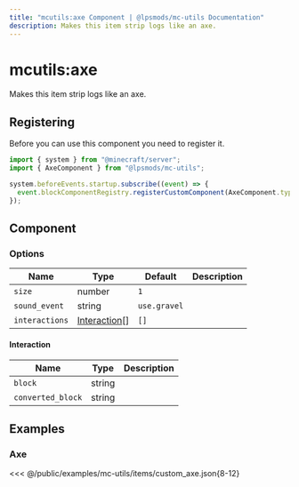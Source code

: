 ```yaml
---
title: "mcutils:axe Component | @lpsmods/mc-utils Documentation"
description: Makes this item strip logs like an axe.
---
```


# mcutils:axe

Makes this item strip logs like an axe.

## Registering

Before you can use this component you need to register it.

```js
import { system } from "@minecraft/server";
import { AxeComponent } from "@lpsmods/mc-utils";

system.beforeEvents.startup.subscribe((event) => {
  event.blockComponentRegistry.registerCustomComponent(AxeComponent.typeId, new AxeComponent());
});
```

## Component

### Options

| Name           | Type                          | Default      | Description |
| -------------- | ----------------------------- | ------------ | ----------- |
| `size`         | number                        | `1`          |             |
| `sound_event`  | string                        | `use.gravel` |             |
| `interactions` | [Interaction](#interaction)[] | `[]`         |             |

#### Interaction

| Name              | Type   | Description |
| ----------------- | ------ | ----------- |
| `block`           | string |             |
| `converted_block` | string |             |

## Examples

### Axe

<<< @/public/examples/mc-utils/items/custom_axe.json{8-12}
